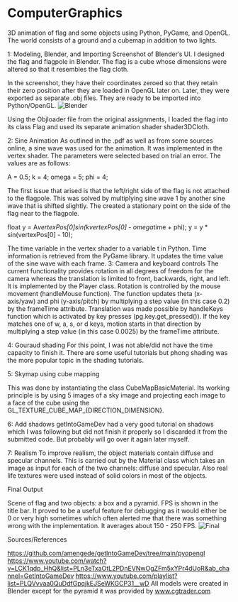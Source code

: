 # ComputerGraphics
3D animation of flag and some objects using Python, PyGame, and OpenGL. The world consists of a ground and a cubemap in addition to two lights.

1: Modeling, Blender, and Importing
Screenshot of Blender’s UI. I designed the flag and flagpole in Blender. The flag is a cube whose dimensions were altered so that it resembles the flag cloth.


In the screenshot, they have their coordinates zeroed so that they retain their zero position after they are loaded in OpenGL later on. Later, they were exported as separate .obj files. They are ready to be imported into Python/OpenGL.
![Blender](https://user-images.githubusercontent.com/20493629/185512808-cceda3fc-eda5-4d51-a7c2-d21b094f3d01.png)


Using the Objloader file from the original assignments, I loaded the flag into its class Flag and used its separate animation shader shader3DCloth. 

2: Sine Animation
As outlined in the .pdf as well as from some sources online, a sine wave was used for the animation. It was implemented in the vertex shader. The parameters were selected based on trial an error. The values are as follows:
 
A = 0.5;
k = 4;
omega = 5;
phi = 4;

The first issue that arised is that the left/right side of the flag is not attached to the flagpole. This was solved by multiplying sine wave 1 by another sine wave that is shifted slightly. The created a stationary point on the side of the flag near to the flagpole.

float y = A*vertexPos[0]*sin(k*vertexPos[0] - omega*time + phi); 
y = y * sin(vertexPos[0] - 10);	



The time variable in the vertex shader to a variable t in Python. Time information is retrieved from the PyGame library. It updates the time value of the sine wave with each frame.
3: Camera and keyboard controls
The current functionality provides rotation in all degrees of freedom for the camera whereas the translation is limited to front, backwards, right, and left. It is implemented by the Player class. 
Rotation is controlled by the mouse movement (handleMouse function). The function updates theta (x-axis/yaw) and phi (y-axis/pitch) by multiplying a step value (in this case 0.2) by the frameTime attribute.
Translation was made possible by handleKeys function which is activated by key presses (pg.key.get_pressed()). If the key matches one of w, a, s, or d keys, motion starts in that direction by multiplying a step value (in this case 0.0025) by the frameTime attribute.

4: Gouraud shading
For this point, I was not able/did not have the time capacity to finish it. There are some useful tutorials but phong shading was the more popular topic in the shading tutorials. 

5: Skymap using cube mapping 

This was done by instantiating the class CubeMapBasicMaterial. Its working principle is by using 5 images of a sky image and projecting each image to a face of the cube using the GL_TEXTURE_CUBE_MAP_{DIRECTION_DIMENSION}.

6: Add shadows
getIntoGameDev had a very good tutorial on shadows which I was following but did not finish it properly so I discarded it from the submitted code. But probably will go over it again later myself.

7: Realism
To improve realism, the object materials contain diffuse and specular channels. This is carried out by the Material class which takes an image as input for each of the two channels: diffuse and specular. Also real life textures were used instead of solid colors in most of the objects.

Final Output

Scene of flag and two objects: a box and a pyramid. FPS is shown in the title bar. It proved to be a useful feature for debugging as it would either be 0 or very high sometimes which often alerted me that there was something wrong with the implementation. It averages about 150 - 250 FPS.
![Final](https://user-images.githubusercontent.com/20493629/185512825-4a05f84b-1279-493e-8d01-dc7cb917cde1.png)

Sources/References

https://github.com/amengede/getIntoGameDev/tree/main/pyopengl
https://www.youtube.com/watch?v=LCK1qdp_HhQ&list=PLn3eTxaOtL2PDnEVNwOgZFm5xYPr4dUoR&ab_channel=GetIntoGameDev
https://www.youtube.com/playlist?list=PLQVvvaa0QuDdfGpqjkEJSeWKGCP31__wD
All models were created in Blender except for the pyramid it was provided by www.cgtrader.com
